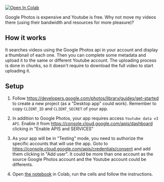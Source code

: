 [![Open In Colab](https://colab.research.google.com/assets/colab-badge.svg)](https://colab.research.google.com/github/mgaitan/google-photos-to-youtube/blob/main/google_photos_to_youtube.ipynb)

Google Photos is expensive and Youtube is free. Why not move my videos there (using their bandwidth and resources for more pleasure)?

## How it works

It searches videos using the Google Photos api in your account and display a thumbnail of each one. Then you can complete some metadata and upload it to the same or different Youtube account. 
The uploading process is done in chunks, so it doesn't require to download the full video to start uploading it. 


## Setup

1. Follow https://developers.google.com/photos/library/guides/get-started to create a new project (as a "Desktop app" could work). Remember to copy `CLIENT_ID` and `CLIENT_SECRET` of your app.


2. In addition to Google Photos, your app requires access `Youtube data v3 API`. Enable it from https://console.cloud.google.com/apis/dashboard clicking in "Enable APIS and SERVICES"


3. As your app will be in "Testing" mode, you need to authorize the specific accounts that will use the app. Goto to https://console.cloud.google.com/apis/credentials/consent and add them clicking in "Add user". It could be more than one account as the source Google Photos account and the Youtube account could be differents. 

4. Open [the notebook](https://colab.research.google.com/github/mgaitan/google-photos-to-youtube/blob/main/google_photos_to_youtube.ipynb) in Colab, run the cells and follow the instructions. 


